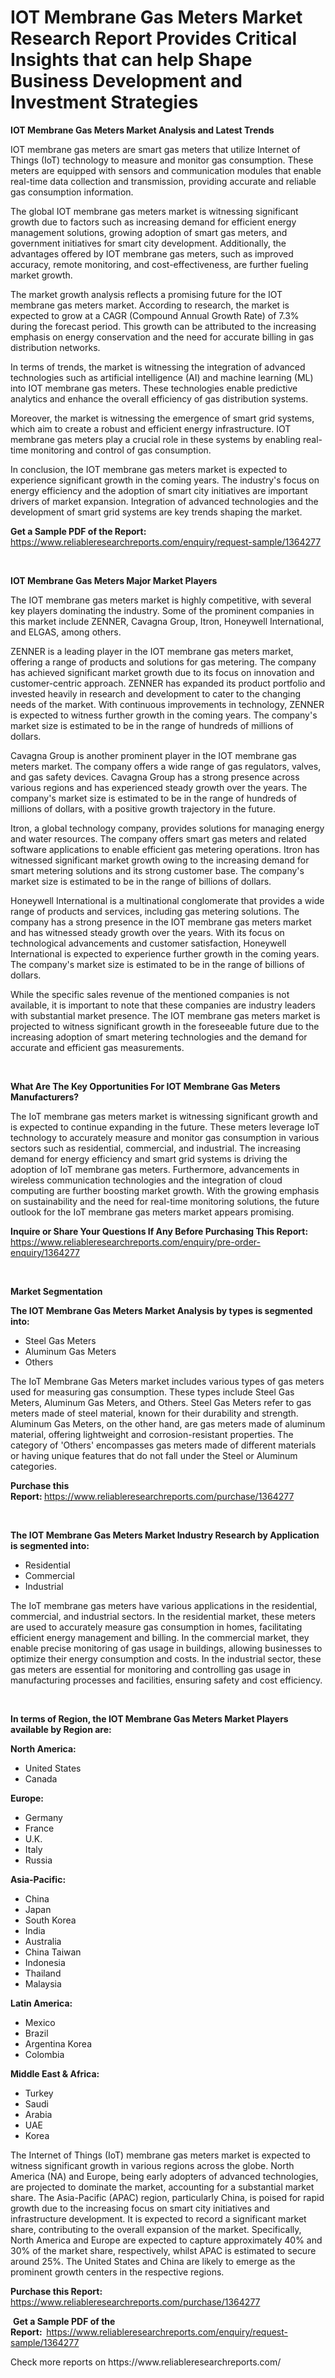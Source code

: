 <p><h1>IOT Membrane Gas Meters Market Research Report Provides Critical Insights that can help Shape Business Development and Investment Strategies</h1></p><p><strong>IOT Membrane Gas Meters Market Analysis and Latest Trends</strong></p>
<p><p>IOT membrane gas meters are smart gas meters that utilize Internet of Things (IoT) technology to measure and monitor gas consumption. These meters are equipped with sensors and communication modules that enable real-time data collection and transmission, providing accurate and reliable gas consumption information.</p><p>The global IOT membrane gas meters market is witnessing significant growth due to factors such as increasing demand for efficient energy management solutions, growing adoption of smart gas meters, and government initiatives for smart city development. Additionally, the advantages offered by IOT membrane gas meters, such as improved accuracy, remote monitoring, and cost-effectiveness, are further fueling market growth.</p><p>The market growth analysis reflects a promising future for the IOT membrane gas meters market. According to research, the market is expected to grow at a CAGR (Compound Annual Growth Rate) of 7.3% during the forecast period. This growth can be attributed to the increasing emphasis on energy conservation and the need for accurate billing in gas distribution networks.</p><p>In terms of trends, the market is witnessing the integration of advanced technologies such as artificial intelligence (AI) and machine learning (ML) into IOT membrane gas meters. These technologies enable predictive analytics and enhance the overall efficiency of gas distribution systems.</p><p>Moreover, the market is witnessing the emergence of smart grid systems, which aim to create a robust and efficient energy infrastructure. IOT membrane gas meters play a crucial role in these systems by enabling real-time monitoring and control of gas consumption.</p><p>In conclusion, the IOT membrane gas meters market is expected to experience significant growth in the coming years. The industry's focus on energy efficiency and the adoption of smart city initiatives are important drivers of market expansion. Integration of advanced technologies and the development of smart grid systems are key trends shaping the market.</p></p>
<p><strong>Get a Sample PDF of the Report:&nbsp;</strong> <a href="https://www.reliableresearchreports.com/enquiry/request-sample/1364277">https://www.reliableresearchreports.com/enquiry/request-sample/1364277</a></p>
<p>&nbsp;</p>
<p><strong>IOT Membrane Gas Meters Major Market Players</strong></p>
<p><p>The IOT membrane gas meters market is highly competitive, with several key players dominating the industry. Some of the prominent companies in this market include ZENNER, Cavagna Group, Itron, Honeywell International, and ELGAS, among others.</p><p>ZENNER is a leading player in the IOT membrane gas meters market, offering a range of products and solutions for gas metering. The company has achieved significant market growth due to its focus on innovation and customer-centric approach. ZENNER has expanded its product portfolio and invested heavily in research and development to cater to the changing needs of the market. With continuous improvements in technology, ZENNER is expected to witness further growth in the coming years. The company's market size is estimated to be in the range of hundreds of millions of dollars.</p><p>Cavagna Group is another prominent player in the IOT membrane gas meters market. The company offers a wide range of gas regulators, valves, and gas safety devices. Cavagna Group has a strong presence across various regions and has experienced steady growth over the years. The company's market size is estimated to be in the range of hundreds of millions of dollars, with a positive growth trajectory in the future.</p><p>Itron, a global technology company, provides solutions for managing energy and water resources. The company offers smart gas meters and related software applications to enable efficient gas metering operations. Itron has witnessed significant market growth owing to the increasing demand for smart metering solutions and its strong customer base. The company's market size is estimated to be in the range of billions of dollars.</p><p>Honeywell International is a multinational conglomerate that provides a wide range of products and services, including gas metering solutions. The company has a strong presence in the IOT membrane gas meters market and has witnessed steady growth over the years. With its focus on technological advancements and customer satisfaction, Honeywell International is expected to experience further growth in the coming years. The company's market size is estimated to be in the range of billions of dollars.</p><p>While the specific sales revenue of the mentioned companies is not available, it is important to note that these companies are industry leaders with substantial market presence. The IOT membrane gas meters market is projected to witness significant growth in the foreseeable future due to the increasing adoption of smart metering technologies and the demand for accurate and efficient gas measurements.</p></p>
<p>&nbsp;</p>
<p><strong>What Are The Key Opportunities For IOT Membrane Gas Meters Manufacturers?</strong></p>
<p><p>The IoT membrane gas meters market is witnessing significant growth and is expected to continue expanding in the future. These meters leverage IoT technology to accurately measure and monitor gas consumption in various sectors such as residential, commercial, and industrial. The increasing demand for energy efficiency and smart grid systems is driving the adoption of IoT membrane gas meters. Furthermore, advancements in wireless communication technologies and the integration of cloud computing are further boosting market growth. With the growing emphasis on sustainability and the need for real-time monitoring solutions, the future outlook for the IoT membrane gas meters market appears promising.</p></p>
<p><strong>Inquire or Share Your Questions If Any Before Purchasing This Report:</strong> <a href="https://www.reliableresearchreports.com/enquiry/pre-order-enquiry/1364277">https://www.reliableresearchreports.com/enquiry/pre-order-enquiry/1364277</a></p>
<p>&nbsp;</p>
<p><strong>Market Segmentation</strong></p>
<p><strong>The IOT Membrane Gas Meters Market Analysis by types is segmented into:</strong></p>
<p><ul><li>Steel Gas Meters</li><li>Aluminum Gas Meters</li><li>Others</li></ul></p>
<p><p>The IoT Membrane Gas Meters market includes various types of gas meters used for measuring gas consumption. These types include Steel Gas Meters, Aluminum Gas Meters, and Others. Steel Gas Meters refer to gas meters made of steel material, known for their durability and strength. Aluminum Gas Meters, on the other hand, are gas meters made of aluminum material, offering lightweight and corrosion-resistant properties. The category of 'Others' encompasses gas meters made of different materials or having unique features that do not fall under the Steel or Aluminum categories.</p></p>
<p><strong>Purchase this Report:&nbsp;</strong><a href="https://www.reliableresearchreports.com/purchase/1364277">https://www.reliableresearchreports.com/purchase/1364277</a></p>
<p>&nbsp;</p>
<p><strong>The IOT Membrane Gas Meters Market Industry Research by Application is segmented into:</strong></p>
<p><ul><li>Residential</li><li>Commercial</li><li>Industrial</li></ul></p>
<p><p>The IoT membrane gas meters have various applications in the residential, commercial, and industrial sectors. In the residential market, these meters are used to accurately measure gas consumption in homes, facilitating efficient energy management and billing. In the commercial market, they enable precise monitoring of gas usage in buildings, allowing businesses to optimize their energy consumption and costs. In the industrial sector, these gas meters are essential for monitoring and controlling gas usage in manufacturing processes and facilities, ensuring safety and cost efficiency.</p></p>
<p>&nbsp;</p>
<p><strong>In terms of Region, the IOT Membrane Gas Meters Market Players available by Region are:</strong></p>
<p>
    <p> <strong> North America: </strong>
        <ul>
            <li>United States</li>
            <li>Canada</li>
        </ul>
        </p> 
    <p> <strong> Europe: </strong>
        <ul>
            <li>Germany</li>
            <li>France</li>
            <li>U.K.</li>
            <li>Italy</li>
            <li>Russia</li>
        </ul>
        </p> 
    <p> <strong> Asia-Pacific: </strong>
        <ul>
            <li>China</li>
            <li>Japan</li>
            <li>South Korea</li>
            <li>India</li>
            <li>Australia</li>
            <li>China Taiwan</li>
            <li>Indonesia</li>
            <li>Thailand</li>
            <li>Malaysia</li>
        </ul>
        </p> 
    <p> <strong> Latin America: </strong>
        <ul>
            <li>Mexico</li>
            <li>Brazil</li>
            <li>Argentina Korea</li>
            <li>Colombia</li>
        </ul>
        </p> 
    <p> <strong> Middle East & Africa: </strong>
        <ul>
            <li>Turkey</li>
            <li>Saudi</li>
            <li>Arabia</li>
            <li>UAE</li>
            <li>Korea</li>
        </ul>
    </p>
    </p>
<p><p>The Internet of Things (IoT) membrane gas meters market is expected to witness significant growth in various regions across the globe. North America (NA) and Europe, being early adopters of advanced technologies, are projected to dominate the market, accounting for a substantial market share. The Asia-Pacific (APAC) region, particularly China, is poised for rapid growth due to the increasing focus on smart city initiatives and infrastructure development. It is expected to record a significant market share, contributing to the overall expansion of the market. Specifically, North America and Europe are expected to capture approximately 40% and 30% of the market share, respectively, whilst APAC is estimated to secure around 25%. The United States and China are likely to emerge as the prominent growth centers in the respective regions.</p></p>
<p><strong>Purchase this Report: </strong><a href="https://www.reliableresearchreports.com/purchase/1364277">https://www.reliableresearchreports.com/purchase/1364277</a></p>
<p>&nbsp;<strong>Get a Sample PDF of the Report:&nbsp;&nbsp;</strong><a href="https://www.reliableresearchreports.com/enquiry/request-sample/1364277">https://www.reliableresearchreports.com/enquiry/request-sample/1364277</a></p>
<p><strong></strong></p>
<p>Check more reports on https://www.reliableresearchreports.com/</p>